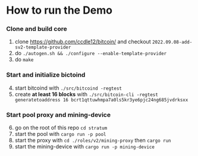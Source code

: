 # How to run the Demo

### Clone and build core

1. clone https://github.com/ccdle12/bitcoin/ and checkout `2022.09.08-add-sv2-template-provider`
2. do `./autogen.sh && ./configure --enable-template-provider`
3. do `make`

### Start and initialize bictoind
4. start bitcoind with `./src/bitcoind -regtest`
5. create **at least 16 blocks** with `./src/bitcoin-cli -regtest generatetoaddress 16 bcrt1qttuwhmpa7a0ls5kr3ye6pjc24ng685jvdrksxx`

### Start pool proxy and mining-device
6. go on the root of this repo `cd stratum`
7. start the pool with `cargo run -p pool`
8. start the proxy with `cd ./roles/v2/mining-proxy` then `cargo run`
9. start the mining-device with `cargo run -p mining-device`

